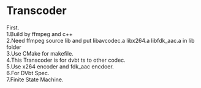 # Transcoder
First. \
  1.Build by ffmpeg and c++ \
  2.Need ffmpeg source lib and put libavcodec.a libx264.a libfdk_aac.a in lib folder \
  3.Use CMake for makefile. \
  4.This Transcoder is for dvbt ts to other codec. \
  5.Use x264 encoder and fdk_aac encdoer. \
  6.For DVbt Spec.\
  7.Finite State Machine.
